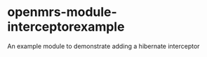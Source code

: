 openmrs-module-interceptorexample
=================================

An example module to demonstrate adding a hibernate interceptor